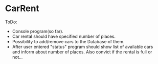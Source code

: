 # CarRent

ToDo:
- Console program(so far). <br/>
- Car rental should have specified number of places. <br/>
- Possibility to add/remove cars to the Database of them.
- After user entered "status" program should show list of available cars and inform about number of places.
Also convict if the rental is full or not...
